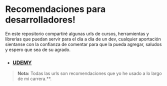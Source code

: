 # Recomendaciones para desarrolladores!

En este repositorio compartiré algunas urls de cursos, herramientas y librerías que puedan servir para el dia a dia de un dev, cualquier aportación sientanse con la confianza de comentar para que la pueda agregar, saludos y espero que sea de su agrado.

 - ### [UDEMY](https://github.com/bexperr/recommendations-to-learn/blob/main/UDEMY.md)

> **Nota:** Todas las urls son recomendaciones que yo he usado a lo largo de mi carrera.**.

